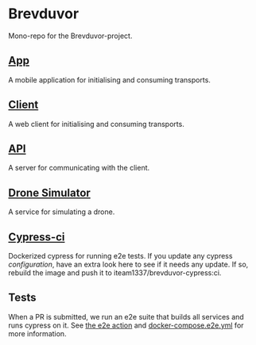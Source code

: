 # Brevduvor

Mono-repo for the Brevduvor-project.

## [App](packages/app/)

A mobile application for initialising and consuming transports.

## [Client](packages/client/)

A web client for initialising and consuming transports.

## [API](packages/api/)

A server for communicating with the client.

## [Drone Simulator](packages/drone-simulator/)

A service for simulating a drone.

## [Cypress-ci](packages/cypress-ci/)

Dockerized cypress for running e2e tests. If you update any cypress _configuration_, have an extra look here to see if it needs any update. If so, rebuild the image and push it to iteam1337/brevduvor-cypress:ci.

## Tests

When a PR is submitted, we run an e2e suite that builds all services and runs cypress on it. See [the e2e action](.github/workflows/e2e.yml) and [docker-compose.e2e.yml](docker-compose.e2e.yml) for more information.
